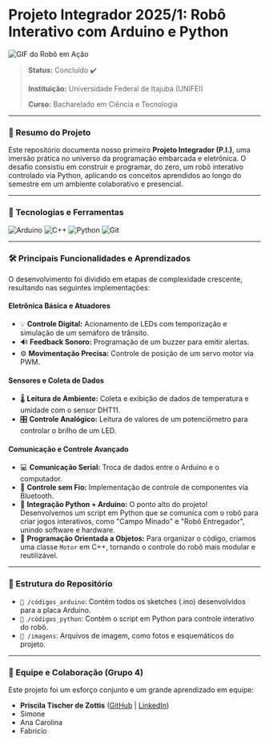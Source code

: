 # Projeto Integrador 2025/1: Robô Interativo com Arduino e Python

![GIF do Robô em Ação](link_para_um_gif_ou_foto_do_projeto_aqui)

> **Status:** Concluído ✔️
>
> **Instituição:** Universidade Federal de Itajubá (UNIFEI)
>
> **Curso:** Bacharelado em Ciência e Tecnologia

---

### 📝 Resumo do Projeto

Este repositório documenta nosso primeiro **Projeto Integrador (P.I.)**, uma imersão prática no universo da programação embarcada e eletrônica. O desafio consistiu em construir e programar, do zero, um robô interativo controlado via Python, aplicando os conceitos aprendidos ao longo do semestre em um ambiente colaborativo e presencial.

---

### 🚀 Tecnologias e Ferramentas

![Arduino](https://img.shields.io/badge/Arduino-00979D?style=for-the-badge&logo=arduino&logoColor=white)
![C++](https://img.shields.io/badge/C%2B%2B-00599C?style=for-the-badge&logo=c%2B%2B&logoColor=white)
![Python](https://img.shields.io/badge/Python-3776AB?style=for-the-badge&logo=python&logoColor=white)
![Git](https://img.shields.io/badge/Git-F05032?style=for-the-badge&logo=git&logoColor=white)

---

### 🛠️ Principais Funcionalidades e Aprendizados

O desenvolvimento foi dividido em etapas de complexidade crescente, resultando nas seguintes implementações:

#### Eletrônica Básica e Atuadores
-   💡 **Controle Digital:** Acionamento de LEDs com temporização e simulação de um semáforo de trânsito.
-   🔊 **Feedback Sonoro:** Programação de um buzzer para emitir alertas.
-   ⚙️ **Movimentação Precisa:** Controle de posição de um servo motor via PWM.

#### Sensores e Coleta de Dados
-   🌡️ **Leitura de Ambiente:** Coleta e exibição de dados de temperatura e umidade com o sensor DHT11.
-   🎛️ **Controle Analógico:** Leitura de valores de um potenciômetro para controlar o brilho de um LED.

#### Comunicação e Controle Avançado
-   💻 **Comunicação Serial:** Troca de dados entre o Arduino e o computador.
-   📱 **Controle sem Fio:** Implementação de controle de componentes via Bluetooth.
-   🐍 **Integração Python + Arduino:** O ponto alto do projeto! Desenvolvemos um script em Python que se comunica com o robô para criar jogos interativos, como "Campo Minado" e "Robô Entregador", unindo software e hardware.
-   🧩 **Programação Orientada a Objetos:** Para organizar o código, criamos uma classe `Motor` em C++, tornando o controle do robô mais modular e reutilizável.

---

### 📁 Estrutura do Repositório

-   `📁 /códigos_arduino`: Contém todos os sketches (.ino) desenvolvidos para a placa Arduino.
-   `📁 /códigos_python`: Contém o script em Python para controle interativo do robô.
-   `📁 /imagens`: Arquivos de imagem, como fotos e esquemáticos do projeto.

---

### 👥 Equipe e Colaboração (Grupo 4)

Este projeto foi um esforço conjunto e um grande aprendizado em equipe:

-   **Priscila Tischer de Zottis** ([GitHub](https://github.com/PriscilaTischer) | [LinkedIn](https://www.linkedin.com/in/priscila-tischer/))
-   Simone
-   Ana Carolina
-   Fabricio


